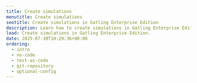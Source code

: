 ```yaml
---
title: Create simulations
menutitle: Create simulations
seotitle: Create simulations in Gatling Enterprise Edition
description: Learn how to create simulations in Gatling Enterprise Edition.
lead: Create simulations in Gatling Enterprise Edition.
date: 2025-07-30T10:29:36+00:00
ordering:
  - intro
  - no-code
  - test-as-code
  - git-repository
  - optional-config
---
```

